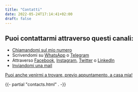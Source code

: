 ```yaml
---
title: "Contatti"
date: 2022-05-24T17:14:41+02:00
draft: false
---
```


Puoi contattarmi attraverso questi canali:
------------------------------------------

* [Chiamandomi sul mio numero](tel:+393317438243)
* Scrivendomi su [WhatsApp](https://wa.me/393317438243) o [Telegram](https://t.me/nickciava98)
* Attraverso [Facebook](https://www.facebook.com/nciavarellait), [Instagram](https://www.instagram.com/niccolo.ciavarella), [Twitter](https://www.twitter.com/nickciava98) o [LinkedIn](https://www.linkedin.com/in/nickciava98)
* [Inviandomi una mail](mailto:niccolo.ciavarella@email.com)

[Puoi anche venirmi a trovare, previo appuntamento, a casa mia!](https://goo.gl/maps/VtGP3vzKpfs1mSwZ7)

{{- partial "contacts.html" . -}}

